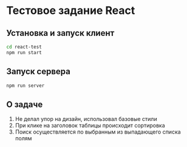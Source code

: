 # Тестовое задание React
## Установка и запуск клиент
```sh
cd react-test
npm run start
```
## Запуск сервера
```sh
npm run server
```
## О задаче
1. Не делал упор на дизайн, использовал базовые стили
2. При клике на заголовок таблицы происходит сортировка
3. Поиск осуществляется по выбранным из выпадающего списка полям

